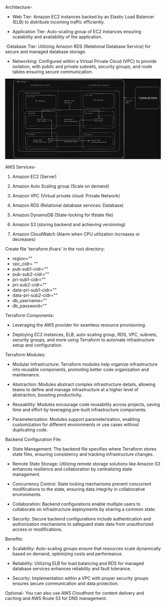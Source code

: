 Architecture- 

- Web Tier: Amazon EC2 instances backed by an Elastic Load Balancer (ELB) to distribute incoming traffic efficiently.

- Application Tier: Auto-scaling group of EC2 instances ensuring scalability and availability of the application.

-Database Tier: Utilizing Amazon RDS (Relational Database Service) for secure and managed database storage.

- Networking: Configured within a Virtual Private Cloud (VPC) to provide isolation, with public and private subnets, security groups, and route tables ensuring secure communication.

![Architecture](https://github.com/Shubhuk7051/DevOps-Projects/blob/master/Day%204/Architecture.png)


AWS Services-
  1) Amazon EC2 (Server)

  2) Amazon Auto Scaling group (Scale on demand)

  3) Amazon VPC (Virtual private cloud: Private Network)

  4) Amazon RDS (Relational database services: Database)

  5) Amazon DynamoDB (State-locking for tfstate file)

  6) Amazon S3 (storing backend and achieving versioning)

  7) Amazon CloudWatch (Alarm when CPU utilization increases or decreases)



Create file 'terraform.tfvars' in the root directory:

  - region=""
  - vpc_cidr= ""   
  - pub-sub1-cidr=""
  - pub-sub2-cidr=""
  - pri-sub1-cidr=""
  - pri-sub2-cidr=""
  - data-pri-sub1-cidr=""
  - data-pri-sub2-cidr=""
  - db_username=""
  - db_password=""

  

Terraform Components:

- Leveraging the AWS provider for seamless resource provisioning.

- Deploying EC2 instances, ELB, auto-scaling group, RDS, VPC, subnets, security groups, and more using Terraform to automate infrastructure setup and configuration.


 Terraform Modules:

- Modular Infrastructure: Terraform modules help organize infrastructure into reusable components, promoting better code organization and maintenance.

- Abstraction: Modules abstract complex infrastructure details, allowing teams to define and manage infrastructure at a higher level of abstraction, boosting productivity.

- Reusability: Modules encourage code reusability across projects, saving time and effort by leveraging pre-built infrastructure components.

- Parameterization: Modules support parameterization, enabling customization for different environments or use cases without duplicating code.
  

Backend Configuration File:

- State Management: The backend file specifies where Terraform stores state files, ensuring consistency and tracking infrastructure changes.

- Remote State Storage: Utilizing remote storage solutions like Amazon S3 enhances resilience and collaboration by centralizing state management.

- Concurrency Control: State locking mechanisms prevent concurrent modifications to the state, ensuring data integrity in collaborative environments.

- Collaboration: Backend configurations enable multiple users to collaborate on infrastructure deployments by sharing a common state.

- Security: Secure backend configurations include authentication and authorization mechanisms to safeguard state data from unauthorized access or modifications.

Benefits:

- Scalability: Auto-scaling groups ensure that resources scale dynamically based on demand, optimizing costs and performance.

- Reliability: Utilizing ELB for load balancing and RDS for managed database services enhances reliability and fault tolerance.

- Security: Implementation within a VPC with proper security groups ensures secure communication and data protection.

Optional- You can also use AWS Cloudfront for content delivery and caching and AWS Route 53 for DNS management.

